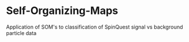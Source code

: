 # Self-Organizing-Maps
Application of SOM's to classification of SpinQuest signal vs background particle data
